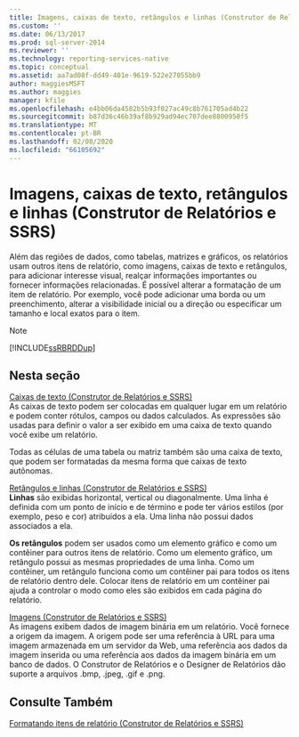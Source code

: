 ```yaml
---
title: Imagens, caixas de texto, retângulos e linhas (Construtor de Relatórios e SSRS) | Microsoft Docs
ms.custom: ''
ms.date: 06/13/2017
ms.prod: sql-server-2014
ms.reviewer: ''
ms.technology: reporting-services-native
ms.topic: conceptual
ms.assetid: aa7ad08f-dd49-401e-9619-522e27055bb9
author: maggiesMSFT
ms.author: maggies
manager: kfile
ms.openlocfilehash: e4bb06da4582b5b93f027ac49c8b761705ad4b22
ms.sourcegitcommit: b87d36c46b39af8b929ad94ec707dee8800950f5
ms.translationtype: MT
ms.contentlocale: pt-BR
ms.lasthandoff: 02/08/2020
ms.locfileid: "66105692"
---
```

# <a name="images-text-boxes-rectangles-and-lines-report-builder-and-ssrs"></a>Imagens, caixas de texto, retângulos e linhas (Construtor de Relatórios e SSRS)
  Além das regiões de dados, como tabelas, matrizes e gráficos, os relatórios usam outros itens de relatório, como imagens, caixas de texto e retângulos, para adicionar interesse visual, realçar informações importantes ou fornecer informações relacionadas. É possível alterar a formatação de um item de relatório. Por exemplo, você pode adicionar uma borda ou um preenchimento, alterar a visibilidade inicial ou a direção ou especificar um tamanho e local exatos para o item.  
  
> [!NOTE]  
>  [!INCLUDE[ssRBRDDup](../../includes/ssrbrddup-md.md)]  
  
## <a name="in-this-section"></a>Nesta seção  
 [Caixas de texto &#40;Construtor de Relatórios e SSRS&#41;](text-boxes-report-builder-and-ssrs.md)  
 As caixas de texto podem ser colocadas em qualquer lugar em um relatório e podem conter rótulos, campos ou dados calculados. As expressões são usadas para definir o valor a ser exibido em uma caixa de texto quando você exibe um relatório.  
  
 Todas as células de uma tabela ou matriz também são uma caixa de texto, que podem ser formatadas da mesma forma que caixas de texto autônomas.  
  
 [Retângulos e linhas &#40;Construtor de Relatórios e SSRS&#41;](rectangles-and-lines-report-builder-and-ssrs.md)  
 **Linhas** são exibidas horizontal, vertical ou diagonalmente. Uma linha é definida com um ponto de início e de término e pode ter vários estilos (por exemplo, peso e cor) atribuídos a ela. Uma linha não possui dados associados a ela.  
  
 **Os retângulos** podem ser usados como um elemento gráfico e como um contêiner para outros itens de relatório. Como um elemento gráfico, um retângulo possui as mesmas propriedades de uma linha. Como um contêiner, um retângulo funciona como um contêiner pai para todos os itens de relatório dentro dele. Colocar itens de relatório em um contêiner pai ajuda a controlar o modo como eles são exibidos em cada página do relatório.  
  
 [Imagens &#40;Construtor de Relatórios e SSRS&#41;](images-report-builder-and-ssrs.md)  
 As imagens exibem dados de imagem binária em um relatório. Você fornece a origem da imagem. A origem pode ser uma referência à URL para uma imagem armazenada em um servidor da Web, uma referência aos dados da imagem inserida ou uma referência aos dados da imagem binária em um banco de dados. O Construtor de Relatórios e o Designer de Relatórios dão suporte a arquivos .bmp, .jpeg, .gif e .png.  
  
## <a name="see-also"></a>Consulte Também  
 [Formatando itens de relatório &#40;Construtor de Relatórios e SSRS&#41;](formatting-report-items-report-builder-and-ssrs.md)  
  
  

